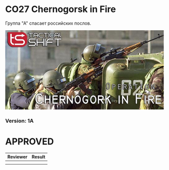 ﻿# CO27 Сhernogorsk in Fire
Группа "А" спасает российских послов.

<img src='https://raw.githubusercontent.com/rempopo/CO27_Chernogorsk_in_Fire.Woodland_ACR/master/overview.jpg' />	

### Version: 1A


# APPROVED
| Reviewer | Result |
| ------------ | ------------- |
| | |
| | |
